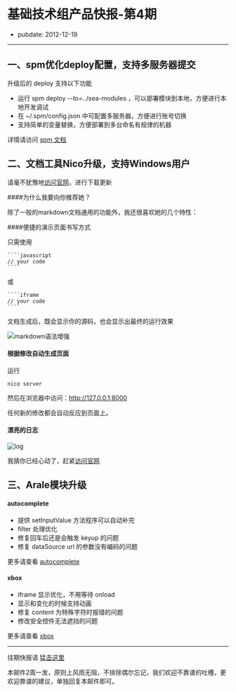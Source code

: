 # 基础技术组产品快报-第4期

- pubdate: 2012-12-19

--------


## 一、spm优化deploy配置，支持多服务器提交

升级后的 deploy 支持以下功能

- 运行 spm deploy --to=../sea-modules ，可以部署模块到本地，方便进行本地开发调试
- 在 ~/.spm/config.json 中可配置多服务器，方便进行账号切换
- 支持简单的变量替换，方便部署到多台命名有规律的机器

详情请访问 [spm 文档](https://github.com/spmjs/spm/wiki/spm-deploy)

## 二、文档工具Nico升级，支持Windows用户

请毫不犹豫地[访问官网](http://lab.lepture.com/nico/)，进行下载更新

####为什么我要向你推荐她？

除了一般的markdown文档通用的功能外，我还很喜欢她的几个特性：

####便捷的演示页面书写方式

只需使用

    ````javascript
    // your code
    ````
    
或

    ````iframe
    // your code
    ````
    
文档生成后，既会显示你的源码，也会显示出最终的运行效果

![markdown语法增强](http://img01.taobaocdn.com/tps/i1/T16s.EXgpaXXbPOvz7-520-406.jpg)

#### 根据修改自动生成页面

运行

    nico server
    
然后在浏览器中访问：http://127.0.0.1:8000

任何新的修改都会自动反应到页面上。

#### 漂亮的日志

![log](http://img04.taobaocdn.com/tps/i4/T1MfsDXe8dXXX6XoUB-537-183.jpg)

我猜你已经心动了，赶紧[访问官网](http://lab.lepture.com/nico/)


## 三、Arale模块升级

#### autocomplete

- 提供 setInputValue 方法程序可以自动补完
- filter 处理优化
- 修复回车后还是会触发 keyup 的问题
- 修复 dataSource url 的参数没有编码的问题

更多请查看 [autocomplete](http://aralejs.org/autocomplete/history.html)

#### xbox

- iframe 显示优化，不用等待 onload
- 显示和变化的时候支持动画
- 修复 content 为特殊字符时报错的问题
- 修改安全控件无法遮挡的问题

更多请查看 [xbox](http://aralejs.alipay.im/xbox/history.html)


---

往期快报请 [猛击这里](https://github.com/alipay/teaminfo/issues?labels=newsflash&page=1&state=closed)

本邮件2周一发，原则上风雨无阻，不排除偶尔忘记，我们欢迎不靠谱的吐槽，更欢迎靠谱的建议，单独回复本邮件即可。